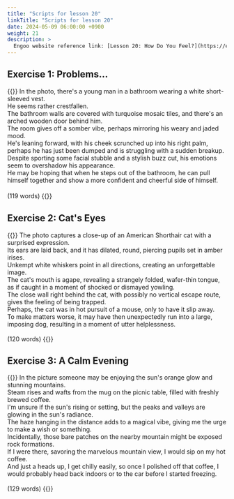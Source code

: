 ```yaml
---
title: "Scripts for lesson 20"
linkTitle: "Scripts for lesson 20"
date: 2024-05-09 06:00:00 +0900
weight: 21
description: >
  Engoo website reference link: [Lesson 20: How Do You Feel?](https://engoo.com/app/lessons/describing-pictures-intermediate-describing-pictures-how-do-you-feel/c2mpLkbVEeeVnG9gqdbGkQ?category_id=P_HriMOnEeifo0O-yMP42w&course_id=ZZasjsOnEeiHZVOMC0VfdA)
---
```


## Exercise 1: Problems...

{{<card header="**Script**">}}
In the photo, there's a young man in a bathroom wearing a white short-sleeved vest. <br/>
He seems rather crestfallen. <br/>
The bathroom walls are covered with turquoise mosaic tiles, and there's an arched wooden door behind him. <br/>
The room gives off a somber vibe, perhaps mirroring his weary and jaded mood. <br/>
He's leaning forward, with his cheek scrunched up into his right palm, perhaps he has just been dumped and is struggling with a sudden breakup. <br/>
Despite sporting some facial stubble and a stylish buzz cut, his emotions seem to overshadow his appearance. <br/>
He may be hoping that when he steps out of the bathroom, he can pull himself together and show a more confident and cheerful side of himself.<br/>
<br/>
(119 words)
{{</card>}}
　

## Exercise 2: Cat's Eyes

{{<card header="**Script**">}}
The photo captures a close-up of an American Shorthair cat with a surprised expression. <br/>
Its ears are laid back, and it has dilated, round, piercing pupils set in amber irises. <br/>
Unkempt white whiskers point in all directions, creating an unforgettable image. <br/>
The cat's mouth is agape, revealing a strangely folded, wafer-thin tongue, as if caught in a moment of shocked or dismayed yowling. <br/>
The close wall right behind the cat, with possibly no vertical escape route, gives the feeling of being trapped. <br/>
Perhaps, the cat was in hot pursuit of a mouse, only to have it slip away. <br/>
To make matters worse, it may have then unexpectedly run into a large, imposing dog, resulting in a moment of utter helplessness.<br/>
<br/>
(120 words)
{{</card>}}

## Exercise 3: A Calm Evening

{{<card header="**Script**">}}
In the picture someone may be enjoying the sun's orange glow and stunning mountains.<br/>
Steam rises and wafts from the mug on the picnic table, filled with freshly brewed coffee.<br/>
I'm unsure if the sun's rising or setting, but the peaks and valleys are glowing in the sun's radiance.<br/>
The haze hanging in the distance adds to a magical vibe, giving me the urge to make a wish or something. <br/>
Incidentally, those bare patches on the nearby mountain might be exposed rock formations. <br/>
If I were there, savoring the marvelous mountain view, I would sip on my hot coffee. <br/>
And just a heads up, I get chilly easily, so once I polished off that coffee, I would probably head back indoors or to the car before I started freezing.<br/>
<br/>
(129 words)
{{</card>}}
